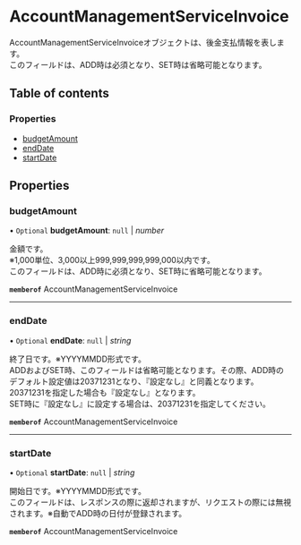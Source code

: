 # AccountManagementServiceInvoice


<div lang=\"ja\">AccountManagementServiceInvoiceオブジェクトは、後金支払情報を表します。<br> このフィールドは、ADD時は必須となり、SET時は省略可能となります。</div> 

## Table of contents

### Properties

- [budgetAmount](accountmanagementserviceinvoice.md#budgetamount)
- [endDate](accountmanagementserviceinvoice.md#enddate)
- [startDate](accountmanagementserviceinvoice.md#startdate)

## Properties

### budgetAmount

• `Optional` **budgetAmount**: ``null`` \| *number*

<div lang=\"ja\">金額です。<br> ※1,000単位、3,000以上999,999,999,999,000以内です。<br> このフィールドは、ADD時に必須となり、SET時に省略可能となります。</div> 

**`memberof`** AccountManagementServiceInvoice

___

### endDate

• `Optional` **endDate**: ``null`` \| *string*

<div lang=\"ja\">終了日です。※YYYYMMDD形式です。<br> ADDおよびSET時、このフィールドは省略可能となります。その際、ADD時のデフォルト設定値は20371231となり、『設定なし』と同義となります。<br> 20371231を指定した場合も『設定なし』となります。<br>SET時に『設定なし』に設定する場合は、20371231を指定してください。</div> 

**`memberof`** AccountManagementServiceInvoice

___

### startDate

• `Optional` **startDate**: ``null`` \| *string*

<div lang=\"ja\">開始日です。※YYYYMMDD形式です。<br> このフィールドは、レスポンスの際に返却されますが、リクエストの際には無視されます。※自動でADD時の日付が登録されます。</div> 

**`memberof`** AccountManagementServiceInvoice
